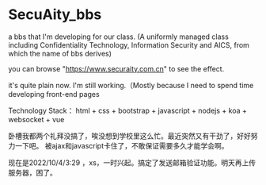 # SecuAity_bbs
a bbs that I'm developing for our class.
(A uniformly managed class including Confidentiality Technology, Information Security and AICS, from which the name of bbs derives)

you can browse "https://www.securaity.com.cn" to see the effect.

it's quite plain now. I'm still working.（Mostly because I need to spend time developing front-end pages

Technology Stack： html + css + bootstrap + javascript + nodejs + koa + websocket + vue

卧槽我都两个礼拜没搞了，唉没想到学校里这么忙。最近突然又有干劲了，好好努力一下吧。
被ajax和javascript卡住了，不敢保证需要多久才能学会啊。

现在是2022/10/4/3:29 ，xs，一时兴起。搞定了发送邮箱验证功能。明天再上传服务器，困了。
